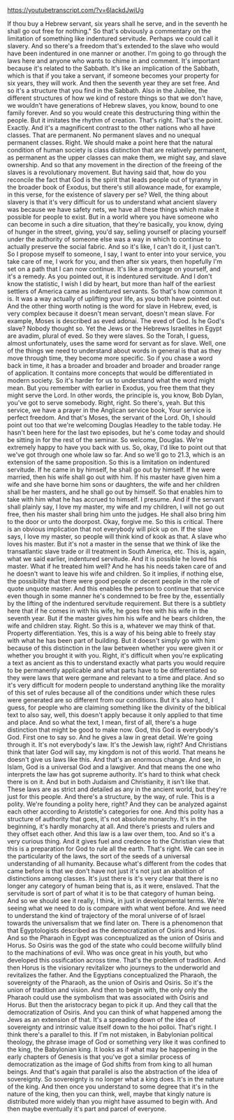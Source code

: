 https://youtubetranscript.com/?v=6IackdJwiUg

 If thou buy a Hebrew servant, six years shall he serve, and in the seventh he shall go out free for nothing." So that's obviously a commentary on the limitation of something like indentured servitude. Perhaps we could call it slavery. And so there's a freedom that's extended to the slave who would have been indentured in one manner or another. I'm going to go through the laws here and anyone who wants to chime in and comment. It's important because it's related to the Sabbath. It's like an implication of the Sabbath, which is that if you take a servant, if someone becomes your property for six years, they will work. And then the seventh year they are set free. And so it's a structure that you find in the Sabbath. Also in the Jubilee, the different structures of how we kind of restore things so that we don't have, we wouldn't have generations of Hebrew slaves, you know, bound to one family forever. And so you would create this destructuring thing within the people. But it imitates the rhythm of creation. That's right. That's the point. Exactly. And it's a magnificent contrast to the other nations who all have classes. That are permanent. No permanent slaves and no unequal permanent classes. Right. We should make a point here that the natural condition of human society is class distinction that are relatively permanent, as permanent as the upper classes can make them, we might say, and slave ownership. And so that any movement in the direction of the freeing of the slaves is a revolutionary movement. But having said that, how do you reconcile the fact that God is the spirit that leads people out of tyranny in the broader book of Exodus, but there's still allowance made, for example, in this verse, for the existence of slavery per se? Well, the thing about slavery is that it's very difficult for us to understand what ancient slavery was because we have safety nets, we have all these things which make it possible for people to exist. But in a world where you have someone who can become in such a dire situation, that they're basically, you know, dying of hunger in the street, giving, you'd say, selling yourself or placing yourself under the authority of someone else was a way in which to continue to actually preserve the social fabric. And so it's like, I can't do it, I just can't. So I propose myself to someone, I say, I want to enter into your service, you take care of me, I work for you, and then after six years, then hopefully I'm set on a path that I can now continue. It's like a mortgage on yourself, and it's a remedy. As you pointed out, it is indentured servitude. And I don't know the statistic, I wish I did by heart, but more than half of the earliest settlers of America came as indentured servants. So that's how common it is. It was a way actually of uplifting your life, as you both have pointed out. And the other thing worth noting is the word for slave in Hebrew, eved, is very complex because it doesn't mean servant, doesn't mean slave. For example, Moses is described as eved adonai. The eved of God. Is he God's slave? Nobody thought so. Yet the Jews or the Hebrews Israelites in Egypt are avadim, plural of eved. So they were slaves. So the Torah, I guess, almost unfortunately, uses the same word for servant as for slave. Well, one of the things we need to understand about words in general is that as they move through time, they become more specific. So if you chase a word back in time, it has a broader and broader and broader and broader range of application. It contains more concepts that would be differentiated in modern society. So it's harder for us to understand what the word might mean. But you remember with earlier in Exodus, you free them that they might serve the Lord. In other words, the principle is, you know, Bob Dylan, you've got to serve somebody. Right, right. So there's, yeah. But this service, we have a prayer in the Anglican service book, Your service is perfect freedom. And that's Moses, the servant of the Lord. Oh, I should point out too that we're welcoming Douglas Headley to the table today. He hasn't been here for the last two episodes, but he's come today and should be sitting in for the rest of the seminar. So welcome, Douglas. We're extremely happy to have you back with us. So, okay, I'd like to point out that we've got through one whole law so far. And so we'll go to 21.3, which is an extension of the same proposition. So this is a limitation on indentured servitude. If he came in by himself, he shall go out by himself. If he were married, then his wife shall go out with him. If his master have given him a wife and she have borne him sons or daughters, the wife and her children shall be her masters, and he shall go out by himself. So that enables him to take with him what he has accrued to himself. I presume. And if the servant shall plainly say, I love my master, my wife and my children, I will not go out free, then his master shall bring him unto the judges. He shall also bring him to the door or unto the doorpost. Okay, forgive me. So this is critical. There is an obvious implication that not everybody will pick up on. If the slave says, I love my master, so people will think kind of kook as that. A slave who loves his master. But it's not a master in the sense that we think of like the transatlantic slave trade or ill treatment in South America, etc. This is, again, what we said earlier, indentured servitude. And it is possible he loved his master. What if he treated him well? And he has his needs taken care of and he doesn't want to leave his wife and children. So it implies, if nothing else, the possibility that there were good people or decent people in the role of quote unquote master. And this enables the person to continue that service even though in some manner he's condemned to be free by the, essentially by the lifting of the indentured servitude requirement. But there is a subtlety here that if he comes in with his wife, he goes free with his wife in the seventh year. But if the master gives him his wife and he bears children, the wife and children stay. Right. So this is a, whatever we may think of that. Property differentiation. Yes, this is a way of his being able to freely stay with what he has been part of building. But it doesn't simply go with him because of this distinction in the law between whether you were given it or whether you brought it with you. Right, it's difficult when you're explicating a text as ancient as this to understand exactly what parts you would require to be permanently applicable and what parts have to be differentiated so they were laws that were germane and relevant to a time and place. And so it's very difficult for modern people to understand anything like the morality of this set of rules because all of the conditions under which these rules were generated are so different from our conditions. But it's also hard, I guess, for people who are claiming something like the divinity of the biblical text to also say, well, this doesn't apply because it only applied to that time and place. And so what the text, I mean, first of all, there's a huge distinction that might be good to make now. God, this God is everybody's God. First one to say so. And he gives a law in great detail. We're going through it. It's not everybody's law. It's the Jewish law, right? And Christians think that later God will say, my kingdom is not of this world. That means he doesn't give us laws like this. And that's an enormous change. And see, in Islam, God is a universal God and a lawgiver. And that means the one who interprets the law has got supreme authority. It's hard to think what check there is on it. And but in both Judaism and Christianity, it isn't like that. These laws are as strict and detailed as any in the ancient world, but they're just for this people. And there's a structure, by the way, of rule. This is a polity. We're founding a polity here, right? And they can be analyzed against each other according to Aristotle's categories for one. And this polity has a structure of authority that goes, it's not absolute monarchy. It's in the beginning, it's hardly monarchy at all. And there's priests and rulers and they offset each other. And this law is a law over them, too. And so it's a very curious thing. And it gives fuel and credence to the Christian view that this is a preparation for God to rule all the earth. That's right. We can see in the particularity of the laws, the sort of the seeds of a universal understanding of all humanity. Because what's different from the codes that came before is that we don't have not just it's not just an abolition of distinctions among classes. It's just there is it's very clear that there is no longer any category of human being that is, as it were, enslaved. That the servitude is sort of part of what it is to be that category of human being. And so we should see it really, I think, in just in developmental terms. We're seeing what we need to do is compare with what went before. And we need to understand the kind of trajectory of the moral universe of of Israel towards the universalism that we find later on. There is a phenomenon that that Egyptologists described as the democratization of Osiris and Horus. And so the Pharaoh in Egypt was conceptualized as the union of Osiris and Horus. So Osiris was the god of the state who could become willfully blind to the machinations of evil. Who was once great in his youth, but who developed this ossification across time. That's the problem of tradition. And then Horus is the visionary revitalizer who journeys to the underworld and revitalizes the father. And the Egyptians conceptualized the Pharaoh, the sovereignty of the Pharaoh, as the union of Osiris and Osiris. So it's the union of tradition and vision. And then to begin with, the only only the Pharaoh could use the symbolism that was associated with Osiris and Horus. But then the aristocracy began to pick it up. And they call that the democratization of Osiris. And you can think of what happened among the Jews as an extension of that. It's a spreading down of the idea of sovereignty and intrinsic value itself down to the hoi polloi. That's right. I think there's a parallel to this. If I'm not mistaken, in Babylonian political theology, the phrase image of God or something very like it was confined to the king, the Babylonian king. It looks as if what may be happening in the early chapters of Genesis is that you've got a similar process of democratization as the image of God shifts from from king to all human beings. And that's again that parallel is also the abstraction of the idea of sovereignty. So sovereignty is no longer what a king does. It's in the nature of the king. And then once you understand to some degree that it's in the nature of the king, then you can think, well, maybe that kingly nature is distributed more widely than you might have assumed to begin with. And then maybe eventually it's part and parcel of everyone.